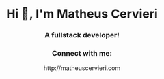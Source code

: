 <h1 align="center">Hi 👋, I'm Matheus Cervieri</h1>
<h3 align="center">A fullstack developer!</h3>
  
<h3 align="center">Connect with me:</h3>
<p align="center">
  http://matheuscervieri.com
</p>
